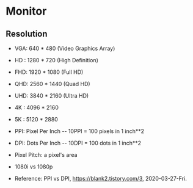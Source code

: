 # Monitor

## Resolution

- VGA: 640 * 480   (Video Graphics Array)
- HD : 1280 * 720  (High Definition)
- FHD: 1920 * 1080 (Full HD)
- QHD: 2560 * 1440 (Quad HD)
- UHD: 3840 * 2160 (Ultra HD)
- 4K : 4096 * 2160
- 5K : 5120 * 2880

- PPI: Pixel Per Inch
-- 10PPI = 100 pixels in 1 inch**2
- DPI: Dots Per Inch
-- 10DPI = 100 dots in 1 inch**2
- Pixel Pitch: a pixel's area

- 1080i vs 1080p

- Reference: PPI vs DPI, https://blank2.tistory.com/3, 2020-03-27-Fri.
